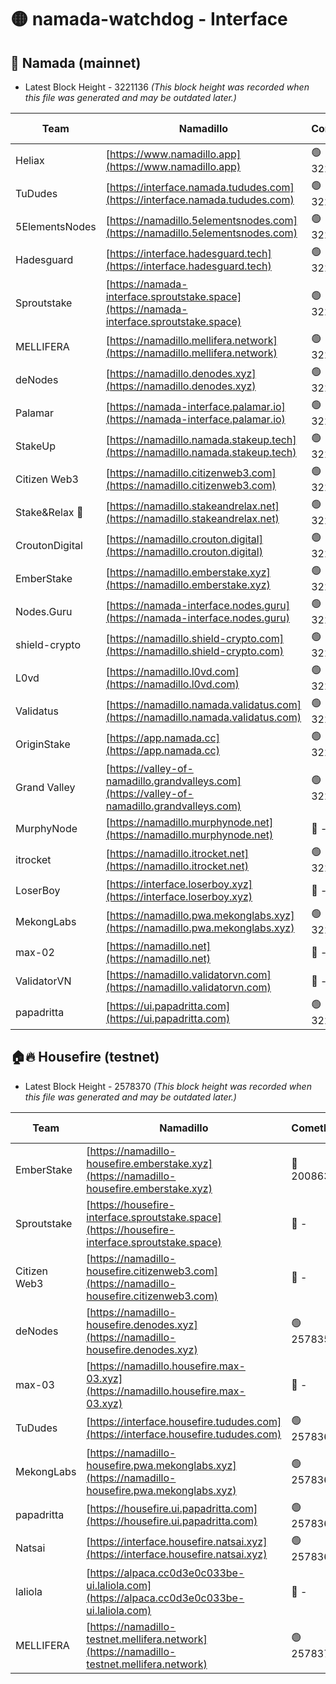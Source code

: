 # 🟡 namada-watchdog - Interface

## 🚀 Namada (mainnet)
- Latest Block Height - 3221136 *(This block height was recorded when this file was generated and may be outdated later.)*

| Team | Namadillo | CometBFT | Indexer | MASP Indexer |
|-|-|-|-|-|
| Heliax | [https://www.namadillo.app](https://www.namadillo.app) | 🟢 3221111 | 🟢 3221111 | 🟢 3221111 |
| TuDudes | [https://interface.namada.tududes.com](https://interface.namada.tududes.com) | 🟢 3221111 | 🟢 3221111 | 🟢 3221111 |
| 5ElementsNodes | [https://namadillo.5elementsnodes.com](https://namadillo.5elementsnodes.com) | 🟢 3221112 | 🟢 3221111 | 🟢 3221112 |
| Hadesguard | [https://interface.hadesguard.tech](https://interface.hadesguard.tech) | 🟢 3221112 | 🟢 3221112 | 🟢 3221112 |
| Sproutstake | [https://namada-interface.sproutstake.space](https://namada-interface.sproutstake.space) | 🟢 3221113 | 🟢 3221113 | 🟢 3221113 |
| MELLIFERA | [https://namadillo.mellifera.network](https://namadillo.mellifera.network) | 🟢 3221114 | 🟢 3221114 | 🟢 3221114 |
| deNodes | [https://namadillo.denodes.xyz](https://namadillo.denodes.xyz) | 🟢 3221115 | 🟢 3221115 | 🟢 3221114 |
| Palamar | [https://namada-interface.palamar.io](https://namada-interface.palamar.io) | 🟢 3221115 | 🟢 3221115 | 🟢 3221115 |
| StakeUp | [https://namadillo.namada.stakeup.tech](https://namadillo.namada.stakeup.tech) | 🟢 3221116 | 🟢 3221116 | 🟢 3221116 |
| Citizen Web3 | [https://namadillo.citizenweb3.com](https://namadillo.citizenweb3.com) | 🟢 3221117 | 🟢 3221117 | 🟢 3221117 |
| Stake&Relax 🦥 | [https://namadillo.stakeandrelax.net](https://namadillo.stakeandrelax.net) | 🟢 3221118 | 🟢 3221117 | 🟢 3221117 |
| CroutonDigital | [https://namadillo.crouton.digital](https://namadillo.crouton.digital) | 🟢 3221118 | 🟢 3221118 | 🟢 3221118 |
| EmberStake | [https://namadillo.emberstake.xyz](https://namadillo.emberstake.xyz) | 🟢 3221119 | 🟢 3221119 | 🟢 3221119 |
| Nodes.Guru | [https://namada-interface.nodes.guru](https://namada-interface.nodes.guru) | 🟢 3221120 | 🟢 3221120 | 🟢 3221119 |
| shield-crypto | [https://namadillo.shield-crypto.com](https://namadillo.shield-crypto.com) | 🟢 3221120 | 🟢 3221120 | 🟢 3221120 |
| L0vd | [https://namadillo.l0vd.com](https://namadillo.l0vd.com) | 🟢 3221121 | 🟢 3221121 | 🟢 3221121 |
| Validatus | [https://namadillo.namada.validatus.com](https://namadillo.namada.validatus.com) | 🟢 3221122 | 🟢 3221122 | 🟢 3221122 |
| OriginStake | [https://app.namada.cc](https://app.namada.cc) | 🟢 3221123 | 🟢 3221123 | 🟢 3221123 |
| Grand Valley | [https://valley-of-namadillo.grandvalleys.com](https://valley-of-namadillo.grandvalleys.com) | 🟢 3221123 | 🟢 3221123 | 🟢 3221123 |
| MurphyNode | [https://namadillo.murphynode.net](https://namadillo.murphynode.net) | 🔴 - | 🔴 - | 🔴 - |
| itrocket | [https://namadillo.itrocket.net](https://namadillo.itrocket.net) | 🟢 3221126 | 🟢 3221126 | 🟢 3221126 |
| LoserBoy | [https://interface.loserboy.xyz](https://interface.loserboy.xyz) | 🔴 - | 🔴 - | 🔴 - |
| MekongLabs | [https://namadillo.pwa.mekonglabs.xyz](https://namadillo.pwa.mekonglabs.xyz) | 🟢 3221132 | 🟢 3221132 | 🟢 3221132 |
| max-02 | [https://namadillo.net](https://namadillo.net) | 🔴 - | 🔴 - | 🔴 - |
| ValidatorVN | [https://namadillo.validatorvn.com](https://namadillo.validatorvn.com) | 🔴 - | 🔴 - | 🔴 - |
| papadritta | [https://ui.papadritta.com](https://ui.papadritta.com) | 🟢 3221136 | 🟢 3221136 | 🟢 3221136 |

## 🏠🔥 Housefire (testnet)
- Latest Block Height - 2578370 *(This block height was recorded when this file was generated and may be outdated later.)*

| Team | Namadillo | CometBFT | Indexer | MASP Indexer |
|-|-|-|-|-|
| EmberStake | [https://namadillo-housefire.emberstake.xyz](https://namadillo-housefire.emberstake.xyz) | 🔴 2008636 | 🔴 - | 🔴 - |
| Sproutstake | [https://housefire-interface.sproutstake.space](https://housefire-interface.sproutstake.space) | 🔴 - | 🔴 - | 🔴 - |
| Citizen Web3 | [https://namadillo-housefire.citizenweb3.com](https://namadillo-housefire.citizenweb3.com) | 🔴 - | 🔴 - | 🔴 - |
| deNodes | [https://namadillo-housefire.denodes.xyz](https://namadillo-housefire.denodes.xyz) | 🟢 2578359 | 🟢 2578358 | 🟢 2578359 |
| max-03 | [https://namadillo.housefire.max-03.xyz](https://namadillo.housefire.max-03.xyz) | 🔴 - | 🔴 - | 🔴 - |
| TuDudes | [https://interface.housefire.tududes.com](https://interface.housefire.tududes.com) | 🟢 2578367 | 🟢 2578367 | 🟢 2578367 |
| MekongLabs | [https://namadillo-housefire.pwa.mekonglabs.xyz](https://namadillo-housefire.pwa.mekonglabs.xyz) | 🟢 2578367 | 🟢 2578367 | 🟢 2578367 |
| papadritta | [https://housefire.ui.papadritta.com](https://housefire.ui.papadritta.com) | 🟢 2578367 | 🟢 2578367 | 🟢 2578367 |
| Natsai | [https://interface.housefire.natsai.xyz](https://interface.housefire.natsai.xyz) | 🟢 2578368 | 🟢 2578368 | 🟢 2578368 |
| laliola | [https://alpaca.cc0d3e0c033be-ui.laliola.com](https://alpaca.cc0d3e0c033be-ui.laliola.com) | 🔴 - | 🔴 - | 🔴 - |
| MELLIFERA | [https://namadillo-testnet.mellifera.network](https://namadillo-testnet.mellifera.network) | 🟢 2578370 | 🟢 2578370 | 🟢 2578370 |

